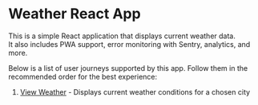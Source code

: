 # Weather React App

This is a simple React application that displays current weather data.  
It also includes PWA support, error monitoring with Sentry, analytics, and more.

Below is a list of user journeys supported by this app. Follow them in the recommended order for the best experience:

1. [View Weather](docs/journeys/view-weather.md) - Displays current weather conditions for a chosen city